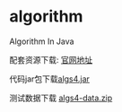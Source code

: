 # algorithm
Algorithm In Java


配套资源下载: [官网地址](https://algs4.cs.princeton.edu/code/) 

代码jar包下载[algs4.jar](https://algs4.cs.princeton.edu/code/algs4.jar)

测试数据下载 [algs4-data.zip](https://algs4.cs.princeton.edu/code/algs4-data.zip)
